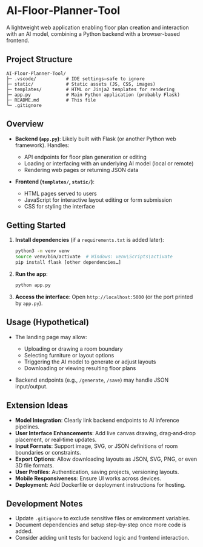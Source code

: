 # AI‑Floor‑Planner‑Tool

A lightweight web application enabling floor plan creation and interaction with an AI model, combining a Python backend with a browser-based frontend.

## Project Structure

```
AI‑Floor‑Planner‑Tool/
├─ .vscode/           # IDE settings—safe to ignore
├─ static/            # Static assets (JS, CSS, images)
├─ templates/         # HTML or Jinja2 templates for rendering
├─ app.py             # Main Python application (probably Flask)
├─ README.md          # This file
└─ .gitignore
```

## Overview

- **Backend (`app.py`)**: Likely built with Flask (or another Python web framework). Handles:
  - API endpoints for floor plan generation or editing
  - Loading or interfacing with an underlying AI model (local or remote)
  - Rendering web pages or returning JSON data

- **Frontend (`templates/`, `static/`)**:
  - HTML pages served to users
  - JavaScript for interactive layout editing or form submission
  - CSS for styling the interface

## Getting Started

1. **Install dependencies** (if a `requirements.txt` is added later):

   ```bash
   python3 -m venv venv
   source venv/bin/activate  # Windows: venv\Scripts\activate
   pip install flask [other dependencies…]
   ```

2. **Run the app**:

   ```bash
   python app.py
   ```

3. **Access the interface**:
   Open `http://localhost:5000` (or the port printed by `app.py`).

## Usage (Hypothetical)

- The landing page may allow:
  - Uploading or drawing a room boundary
  - Selecting furniture or layout options
  - Triggering the AI model to generate or adjust layouts
  - Downloading or viewing resulting floor plans

- Backend endpoints (e.g., `/generate`, `/save`) may handle JSON input/output.

## Extension Ideas

- **Model Integration**: Clearly link backend endpoints to AI inference pipelines.
- **User Interface Enhancements**: Add live canvas drawing, drag‑and‑drop placement, or real‑time updates.
- **Input Formats**: Support image, SVG, or JSON definitions of room boundaries or constraints.
- **Export Options**: Allow downloading layouts as JSON, SVG, PNG, or even 3D file formats.
- **User Profiles**: Authentication, saving projects, versioning layouts.
- **Mobile Responsiveness**: Ensure UI works across devices.
- **Deployment**: Add Dockerfile or deployment instructions for hosting.

## Development Notes

- Update `.gitignore` to exclude sensitive files or environment variables.
- Document dependencies and setup step-by-step once more code is added.
- Consider adding unit tests for backend logic and frontend interaction.
